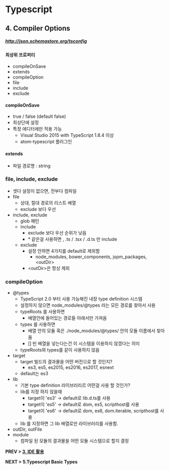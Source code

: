# Typescript

## 4. Compiler Options

##### http://json.schemastore.org/tsconfig

#### 최상위 프로퍼티
- compileOnSave
- extends
- compileOption
- file
- include
- exclude

#### compileOnSave
- true / false (default false)
- 최상단에 설정
- 특정 에디터에만 적용 가능
  - Visual Studio 2015 with TypeScript 1.8.4 이상
  - atom-typescript 플러그인

#### extends
- 파일 경로명 : string

### file, include, exclude
- 셋다 설정이 없으면, 전부다 컴파일
- file
  - 상대, 절대 경로의 리스트 배열
  - exclude 보다 우선
- include, exclude
  - glob 패턴
  - include
    -  exclude 보다 우선 순위가 낮음
    -  \* 같은걸 사용하면 , .ts / .tsx / .d.ts 만  include
  - exclude
    - 설정 안하면 4가지를 default로 제외함
      - node_modules, bower_components, jspm_packages, \<outDir\>
    - \<outDir\>은 항상 제외

### compileOption
- \@types
  - TypeScript 2.0 부터 사용 가능해진 내장 type definition 시스템
  - 설정하지 않으면 node_modules/@types 라는 모든 경로를 찾아서 사용
  - typeRoots 를 사용하면
    - 배열안에 들어있는 경로들 아래서만 가져옴
  - types 를 사용하면
    - 배열 안의 모듈 혹은 ./node_modules/@types/ 안의 모듈 이름에서 찾아옴
    - [] 빈 배열을 넣는다는건 이 시스템을 이용하지 않겠다는 의미
  - typeRoots와 types를 같이 사용하지 않음
- target
  - target 빌드의 결과물을 어떤 버전으로 할 것인지?
    - es3, es5, es2015, es2016, es2017, esnext
  - default는 es3
- lib
  - 기본 type definition 라이브러리르 어떤걸 사용 할 것인가?
  - lib를 지정 하지 않을때
    - target이 'es3' -> default로 lib.d.ts를 사용
    - target이 'es5' -> default로 dom, es5, scripthost를 사용
    - target이 'es6' -> default로 dom, es6, dom.iterable, scripthost를 사용
  - lib 를 지정하면 그 lib 배열로만 라이브러리를 사용함.
- outDir, outFile
- module
  - 컴파일 된 모듈의 결과물을 어떤 모듈 시스템으로 할지 결정


**PREV > [3. IDE 활용](https://github.com/mirrors89/study/tree/master/typescript/3_IDE_활용.md)**

**NEXT > 5.Typescript Basic Types**
